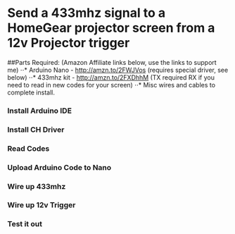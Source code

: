 # Send a 433mhz signal to a HomeGear projector screen from a 12v Projector trigger
##Parts Required: (Amazon Affiliate links below, use the links to support me)
⋅⋅* Arduino Nano - http://amzn.to/2FWJVos (requires special driver, see below)
⋅⋅* 433mhz kit - http://amzn.to/2FXDhhM (TX required RX if you need to read in new codes for your screen)
⋅⋅* Misc wires and cables to complete install.

### Install Arduino IDE
### Install CH Driver
### Read Codes
### Upload Arduino Code to Nano
### Wire up 433mhz
### Wire up 12v Trigger
### Test it out

